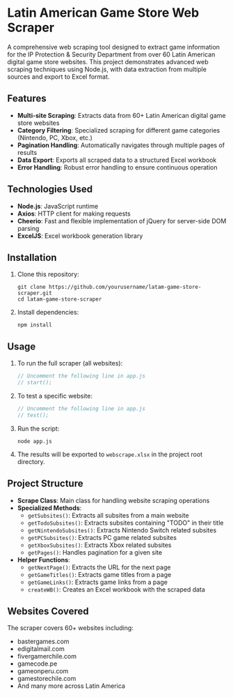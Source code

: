 # Latin American Game Store Web Scraper

A comprehensive web scraping tool designed to extract game information for the IP Protection & Security Department from over 60 Latin American digital game store websites. This project demonstrates advanced web scraping techniques using Node.js, with data extraction from multiple sources and export to Excel format.

## Features

- **Multi-site Scraping**: Extracts data from 60+ Latin American digital game store websites
- **Category Filtering**: Specialized scraping for different game categories (Nintendo, PC, Xbox, etc.)
- **Pagination Handling**: Automatically navigates through multiple pages of results
- **Data Export**: Exports all scraped data to a structured Excel workbook
- **Error Handling**: Robust error handling to ensure continuous operation

## Technologies Used

- **Node.js**: JavaScript runtime
- **Axios**: HTTP client for making requests
- **Cheerio**: Fast and flexible implementation of jQuery for server-side DOM parsing
- **ExcelJS**: Excel workbook generation library

## Installation

1. Clone this repository:
   ```
   git clone https://github.com/yourusername/latam-game-store-scraper.git
   cd latam-game-store-scraper
   ```

2. Install dependencies:
   ```
   npm install
   ```

## Usage

1. To run the full scraper (all websites):
   ```javascript
   // Uncomment the following line in app.js
   // start();
   ```

2. To test a specific website:
   ```javascript
   // Uncomment the following line in app.js
   // test();
   ```

3. Run the script:
   ```
   node app.js
   ```

4. The results will be exported to `webscrape.xlsx` in the project root directory.

## Project Structure

- **Scrape Class**: Main class for handling website scraping operations
- **Specialized Methods**:
  - `getSubsites()`: Extracts all subsites from a main website
  - `getTodoSubsites()`: Extracts subsites containing "TODO" in their title
  - `getNintendoSubsites()`: Extracts Nintendo Switch related subsites
  - `getPCSubsites()`: Extracts PC game related subsites
  - `getXboxSubsites()`: Extracts Xbox related subsites
  - `getPages()`: Handles pagination for a given site
- **Helper Functions**:
  - `getNextPage()`: Extracts the URL for the next page
  - `getGameTitles()`: Extracts game titles from a page
  - `getGameLinks()`: Extracts game links from a page
  - `createWB()`: Creates an Excel workbook with the scraped data

## Websites Covered

The scraper covers 60+ websites including:
- bastergames.com
- edigitalmail.com
- fivergamerchile.com
- gamecode.pe
- gameonperu.com
- gamestorechile.com
- And many more across Latin America